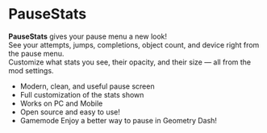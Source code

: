 # PauseStats

**PauseStats** gives your pause menu a new look!  
See your attempts, jumps, completions, object count, and device right from the pause menu.  
Customize what stats you see, their opacity, and their size — all from the mod settings.

- Modern, clean, and useful pause screen
- Full customization of the stats shown
- Works on PC and Mobile
- Open source and easy to use!
- Gamemode 
Enjoy a better way to pause in Geometry Dash!